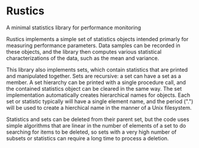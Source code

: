 # Rustics
A minimal statistics library for performance monitoring

Rustics implements a simple set of statistics objects intended primarly
for measuring performance parameters.  Data samples can be recorded in
these objects, and the library then computes various statistical
characterizations of the data, such as the mean and variance.

This library also implements sets, which contain statistics that are
printed and manipulated together.  Sets are recursive:  a set can have
a set as a member.  A set hierarchy can be printed with a single
procedure call, and the contained statistics object can be cleared in
the same way.  The set implementation automatically creates hierarchical
names for objects.  Each set or statistic typically will have a single
element name, and the period (".") will be used to create a hierchical
name in the manner of a Unix filesystem.

Statistics and sets can be deleted from their parent set, but the code
uses simple algorithms that are linear in the number of elements of a set
to do searching for items to be deleted, so sets with a very high number
of subsets or statistics can require a long time to process a deletion.
